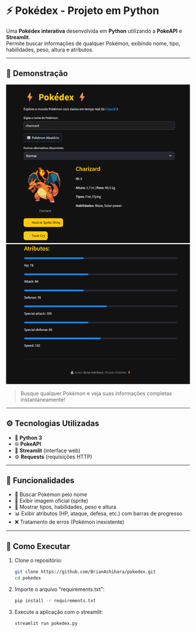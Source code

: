 # ⚡ Pokédex - Projeto em Python

Uma **Pokédex interativa** desenvolvida em **Python** utilizando a **PokeAPI** e **Streamlit**.  
Permite buscar informações de qualquer Pokémon, exibindo nome, tipo, habilidades, peso, altura e atributos.

---

## 🚀 Demonstração

![Pokedex Screenshot](assets/pokedex_ex.png)
![Pokedex Screenshot](assets/atributos.png)

> Busque qualquer Pokémon e veja suas informações completas instantaneamente!

---

## ⚙️ Tecnologias Utilizadas

- 🐍 **Python 3**
- 🌐 **PokeAPI**
- 🎨 **Streamlit** (interface web)
- ⚙️ **Requests** (requisições HTTP)

---

## 🧠 Funcionalidades

- 🔎 Buscar Pokémon pelo nome  
- 📸 Exibir imagem oficial (sprite)  
- 🧩 Mostrar tipos, habilidades, peso e altura  
- 📊 Exibir atributos (HP, ataque, defesa, etc.) com barras de progresso  
- ❌ Tratamento de erros (Pokémon inexistente)

---

## 🏁 Como Executar

1. Clone o repositório:
   ```bash
   git clone https://github.com/BrianAshihara/pokedex.git
   cd pokedex

2. Importe o arquivo "requirements.txt":
   ```bash
   pip install -r requirements.txt

3. Execute a aplicação com o streamlit:
   ```bash
   streamlit run pokedex.py

